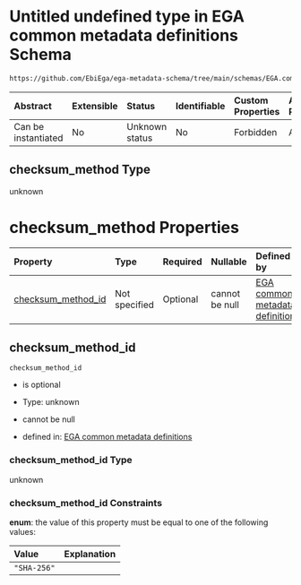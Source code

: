 # Untitled undefined type in EGA common metadata definitions Schema

```txt
https://github.com/EbiEga/ega-metadata-schema/tree/main/schemas/EGA.common-definitions.json#/definitions/checksum-pattern-check/anyOf/1/properties/checksum_method
```



| Abstract            | Extensible | Status         | Identifiable | Custom Properties | Additional Properties | Access Restrictions | Defined In                                                                                |
| :------------------ | :--------- | :------------- | :----------- | :---------------- | :-------------------- | :------------------ | :---------------------------------------------------------------------------------------- |
| Can be instantiated | No         | Unknown status | No           | Forbidden         | Allowed               | none                | [EGA.common-definitions.json*](../out/EGA.common-definitions.json "open original schema") |

## checksum_method Type

unknown

# checksum_method Properties

| Property                                  | Type          | Required | Nullable       | Defined by                                                                                                                                                                                                                                                                                                                                                                                           |
| :---------------------------------------- | :------------ | :------- | :------------- | :--------------------------------------------------------------------------------------------------------------------------------------------------------------------------------------------------------------------------------------------------------------------------------------------------------------------------------------------------------------------------------------------------- |
| [checksum_method_id](#checksum_method_id) | Not specified | Optional | cannot be null | [EGA common metadata definitions](ega-4-definitions-check-checksum-checks-based-on-its-method-anyof-checksum-pattern-check---sha-256-properties-checksum_method-properties-checksum_method_id.md "https://github.com/EbiEga/ega-metadata-schema/tree/main/schemas/EGA.common-definitions.json#/definitions/checksum-pattern-check/anyOf/1/properties/checksum_method/properties/checksum_method_id") |

## checksum_method_id



`checksum_method_id`

*   is optional

*   Type: unknown

*   cannot be null

*   defined in: [EGA common metadata definitions](ega-4-definitions-check-checksum-checks-based-on-its-method-anyof-checksum-pattern-check---sha-256-properties-checksum_method-properties-checksum_method_id.md "https://github.com/EbiEga/ega-metadata-schema/tree/main/schemas/EGA.common-definitions.json#/definitions/checksum-pattern-check/anyOf/1/properties/checksum_method/properties/checksum_method_id")

### checksum_method_id Type

unknown

### checksum_method_id Constraints

**enum**: the value of this property must be equal to one of the following values:

| Value       | Explanation |
| :---------- | :---------- |
| `"SHA-256"` |             |
